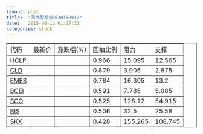 ```yaml
---
layout: post
title:  "回抽股票分析20150912"
date:   2015-09-12 01:17:31
categories: stock
---
```

<script type="text/javascript">
var stockList = []
stockList.push('gb_hclp');
stockList.push('gb_cld');
stockList.push('gb_emes');
stockList.push('gb_bcei');
stockList.push('gb_sco');
stockList.push('gb_bis');
stockList.push('gb_skx');
</script>
<table border="1">
 <tr>
 <td>代码</td>
 <td>最新价</td>
 <td>涨跌幅(%)</td>
 <td>回抽比例</td>
 <td>阻力</td>
 <td>支撑</td>
</tr>
  <tr id="hclp">
  <td><a href="http://stock.finance.sina.com.cn/usstock/quotes/HCLP.html" target="_blank">HCLP</a></td><td></td><td></td><td>0.966</td><td>15.095</td><td>12.565</td></tr>
  <tr id="cld">
  <td><a href="http://stock.finance.sina.com.cn/usstock/quotes/CLD.html" target="_blank">CLD</a></td><td></td><td></td><td>0.879</td><td>3.905</td><td>2.875</td></tr>
  <tr id="emes">
  <td><a href="http://stock.finance.sina.com.cn/usstock/quotes/EMES.html" target="_blank">EMES</a></td><td></td><td></td><td>0.784</td><td>16.305</td><td>13.2</td></tr>
  <tr id="bcei">
  <td><a href="http://stock.finance.sina.com.cn/usstock/quotes/BCEI.html" target="_blank">BCEI</a></td><td></td><td></td><td>0.591</td><td>7.785</td><td>5.085</td></tr>
  <tr id="sco">
  <td><a href="http://stock.finance.sina.com.cn/usstock/quotes/SCO.html" target="_blank">SCO</a></td><td></td><td></td><td>0.525</td><td>128.12</td><td>54.915</td></tr>
  <tr id="bis">
  <td><a href="http://stock.finance.sina.com.cn/usstock/quotes/BIS.html" target="_blank">BIS</a></td><td></td><td></td><td>0.506</td><td>32.5</td><td>25.58</td></tr>
  <tr id="skx">
  <td><a href="http://stock.finance.sina.com.cn/usstock/quotes/SKX.html" target="_blank">SKX</a></td><td></td><td></td><td>0.428</td><td>155.265</td><td>108.745</td></tr>
</table>
